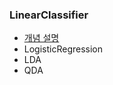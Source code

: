 ### LinearClassifier

- [개념 설명](https://rimiblog.oopy.io/ea420dc3-6e14-406c-bb9f-4eaaea589b8c)
- LogisticRegression
- LDA
- QDA